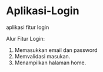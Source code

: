 # Aplikasi-Login
aplikasi fitur login

Alur Fitur Login:
1. Memasukkan email dan password
2. Memvalidasi masukan.
3. Menampilkan halaman home.
